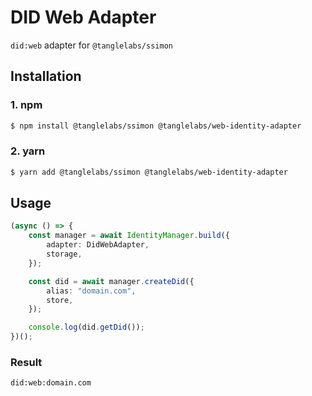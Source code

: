 # DID Web Adapter

`did:web` adapter for `@tanglelabs/ssimon`

## Installation

### 1. npm

```sh
$ npm install @tanglelabs/ssimon @tanglelabs/web-identity-adapter
```

### 2. yarn

```sh
$ yarn add @tanglelabs/ssimon @tanglelabs/web-identity-adapter
```

## Usage

```ts
(async () => {
    const manager = await IdentityManager.build({
        adapter: DidWebAdapter,
        storage,
    });

    const did = await manager.createDid({
        alias: "domain.com",
        store,
    });

    console.log(did.getDid());
})();
```

### Result

```
did:web:domain.com
```
